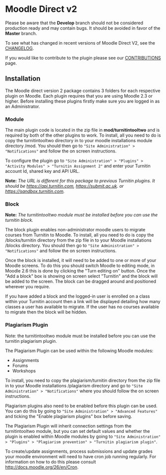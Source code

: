 Moodle Direct v2 
================

Please be aware that the **Develop** branch should not be considered production ready and may contain bugs. It should be avoided in favor of the **Master** branch. 

To see what has changed in recent versions of Moodle Direct V2, see the [CHANGELOG](https://github.com/jmcgettrick/MoodleDirectV2/blob/master/CHANGELOG.md).

If you would like to contribute to the plugin please see our [CONTRIBUTIONS](https://github.com/jmcgettrick/MoodleDirectV2/blob/master/CONTRIBUTIONS.md) page.


Installation
------------

The Moodle direct version 2 package contains 3 folders for each respective plugin on Moodle. Each plugin requires that you are using Moodle 2.3 or higher. Before installing these plugins firstly make sure you are logged in as an Administrator.


### Module

The main plugin code is located in the zip file in **mod/turnitintooltwo** and is required by both of the other plugins to work. To install, all you need to do is copy the turnitintooltwo directory in to your moodle installations module directory /mod. You should then go to `"Site Administration" > "Notifications"` and follow the on screen instructions.

To configure the plugin go to `"Site Administration" > "Plugins" > "Activity Modules" > "Turnitin Assignment 2"` and enter your Turnitin account Id, shared key and API URL.

**Note:** *The URL is different for this package to previous Turnitin plugins. It should be https://api.turnitin.com, https://submit.ac.uk. or https://sandbox.turnitin.com.*


### Block

**Note:** *The turnitintooltwo module must be installed before you can use the turnitin block.*

The block plugin enables non-administrator moodle users to migrate courses from Turnitin to Moodle. To install, all you need to do is copy the /blocks/turnitin directory from the zip file in to your Moodle installations /blocks directory. You should then go to `"Site Administration" > "Notifications"` and follow the on screen instructions. 

Once the block is installed, it will need to be added to one or more of your Moodle screens. To do this you should switch Moodle to editing mode, in Moodle 2.6 this is done by clicking the "Turn editing on" button. Once the "Add a block" box is showing on screen select "Turnitin" and the block will be added to the screen. The block can be dragged around and positioned wherever you require.

If you have added a block and the logged-in user is enrolled on a class within your Turnitin account then a link will be displayed detailing how many classes a user has available to migrate. If the user has no courses available to migrate then the block will be hidden.


### Plagiarism Plugin

Note: the turnitintooltwo module must be installed before you can use the turnitin plagiarism plugin.

The Plagiarism Plugin can be used within the following Moodle modules:

- Assignments
- Forums
- Workshops

To install, you need to copy the plagiarism/turnitin directory from the zip file in to your Moodle installations /plagiarism directory and go to `"Site Administration" > "Notifications"` where you should follow the on screen instructions. 

Plagiarism plugins also need to be enabled before this plugin can be used. You can do this by going to `"Site Administration" > "Advanced Features"` and ticking the "Enable plagiarism plugins" box before saving. 

The Plagiarism Plugin will inherit connection settings from the turnitintooltwo module, but you can set default values and whether the plugin is enabled within Moodle modules by going to `"Site Administration" > "Plugins" > "Plagiarism prevention" > "Turnitin plagiarism plugin"`.

To create/update assignments, process submissions and update grades your moodle environment will need to have cron job running regularly. For information on how to do this please consult http://docs.moodle.org/26/en/Cron.
